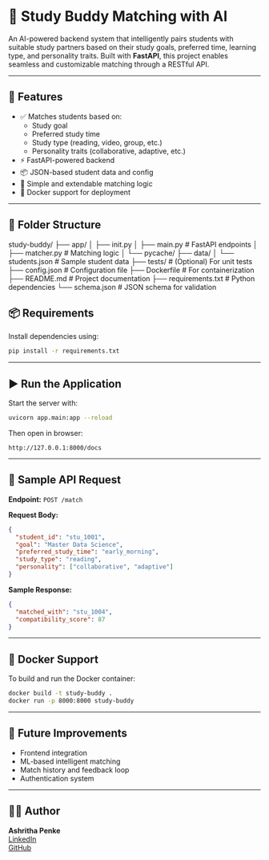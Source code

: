 
# 🤖 Study Buddy Matching with AI

An AI-powered backend system that intelligently pairs students with suitable study partners based on their study goals, preferred time, learning type, and personality traits. Built with **FastAPI**, this project enables seamless and customizable matching through a RESTful API.

---

## 🚀 Features

- ✅ Matches students based on:
  - Study goal
  - Preferred study time
  - Study type (reading, video, group, etc.)
  - Personality traits (collaborative, adaptive, etc.)
- ⚡ FastAPI-powered backend
- 📦 JSON-based student data and config
- 📩 Simple and extendable matching logic
- 🐳 Docker support for deployment

---
## 📁 Folder Structure
study-buddy/
├── app/
│ ├── init.py
│ ├── main.py # FastAPI endpoints
│ ├── matcher.py # Matching logic
│ └── pycache/
├── data/
│ └── students.json # Sample student data
├── tests/ # (Optional) For unit tests
├── config.json # Configuration file
├── Dockerfile # For containerization
├── README.md # Project documentation
├── requirements.txt # Python dependencies
└── schema.json # JSON schema for validation
## 📦 Requirements

Install dependencies using:

```bash
pip install -r requirements.txt
```

---

## ▶️ Run the Application

Start the server with:

```bash
uvicorn app.main:app --reload
```

Then open in browser:

```
http://127.0.0.1:8000/docs
```

---

## 🧪 Sample API Request

**Endpoint:** `POST /match`

**Request Body:**

```json
{
  "student_id": "stu_1001",
  "goal": "Master Data Science",
  "preferred_study_time": "early_morning",
  "study_type": "reading",
  "personality": ["collaborative", "adaptive"]
}
```

**Sample Response:**

```json
{
  "matched_with": "stu_1004",
  "compatibility_score": 87
}
```

---

## 🐳 Docker Support

To build and run the Docker container:

```bash
docker build -t study-buddy .
docker run -p 8000:8000 study-buddy
```

---

## 🔮 Future Improvements

- Frontend integration
- ML-based intelligent matching
- Match history and feedback loop
- Authentication system

---

## 👩‍💻 Author

**Ashritha Penke**  
[LinkedIn](https://www.linkedin.com/in/ashritha-penke-385560259)  
[GitHub](https://github.com)
